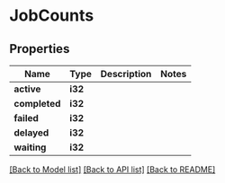 # JobCounts

## Properties

Name | Type | Description | Notes
------------ | ------------- | ------------- | -------------
**active** | **i32** |  | 
**completed** | **i32** |  | 
**failed** | **i32** |  | 
**delayed** | **i32** |  | 
**waiting** | **i32** |  | 

[[Back to Model list]](../README.md#documentation-for-models) [[Back to API list]](../README.md#documentation-for-api-endpoints) [[Back to README]](../README.md)


